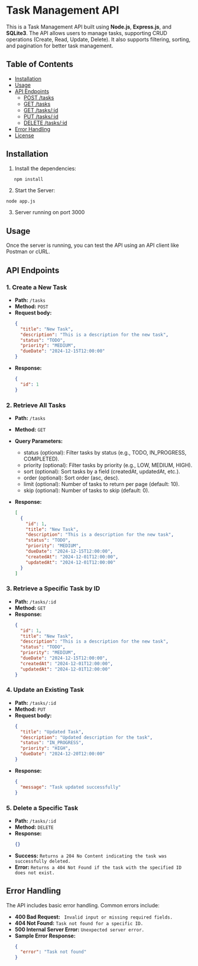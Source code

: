 # Task Management API

This is a Task Management API built using **Node.js**, **Express.js**, and **SQLite3**. The API allows users to manage tasks, supporting CRUD operations (Create, Read, Update, Delete). It also supports filtering, sorting, and pagination for better task management.

## Table of Contents
- [Installation](#installation)
- [Usage](#usage)
- [API Endpoints](#api-endpoints)
  - [POST /tasks](#post-tasks-create-a-new-task)
  - [GET /tasks](#get-tasks-retrieve-all-tasks)
  - [GET /tasks/:id](#get-tasksid-retrieve-a-specific-task-by-id)
  - [PUT /tasks/:id](#put-tasksid-update-an-existing-task)
  - [DELETE /tasks/:id](#delete-tasksid-delete-a-specific-task)
- [Error Handling](#error-handling)
- [License](#license)

## Installation

1. Install the dependencies:
```bash
   npm install
```
2. Start the Server:
```
node app.js
```

3. Server running on port 3000
   
## Usage
Once the server is running, you can test the API using an API client like Postman or cURL.

## API Endpoints

### 1. Create a New Task
- **Path:** `/tasks`
- **Method:** `POST`
- **Request body:**
  ```json
  {
    "title": "New Task",
    "description": "This is a description for the new task",
    "status": "TODO",
    "priority": "MEDIUM",
    "dueDate": "2024-12-15T12:00:00"
  }
- **Response:**
  ```json
  {
    "id": 1
  }
### 2. Retrieve All Tasks
- **Path:** `/tasks`
- **Method:** `GET`
- **Query Parameters:**
  - status (optional): Filter tasks by status (e.g., TODO, IN_PROGRESS, COMPLETED).
  - priority (optional): Filter tasks by priority (e.g., LOW, MEDIUM, HIGH).
  - sort (optional): Sort tasks by a field (createdAt, updatedAt, etc.).
  - order (optional): Sort order (asc, desc).
  - limit (optional): Number of tasks to return per page (default: 10).
  - skip (optional): Number of tasks to skip (default: 0).

- **Response:**
  ```json
  [
    {
      "id": 1,
      "title": "New Task",
      "description": "This is a description for the new task",
      "status": "TODO",
      "priority": "MEDIUM",
      "dueDate": "2024-12-15T12:00:00",
      "createdAt": "2024-12-01T12:00:00",
      "updatedAt": "2024-12-01T12:00:00"
    }
  ]
### 3. Retrieve a Specific Task by ID
- **Path:** `/tasks/:id`
- **Method:** `GET`
- **Response:**
  ```json
  {
    "id": 1,
    "title": "New Task",
    "description": "This is a description for the new task",
    "status": "TODO",
    "priority": "MEDIUM",
    "dueDate": "2024-12-15T12:00:00",
    "createdAt": "2024-12-01T12:00:00",
    "updatedAt": "2024-12-01T12:00:00"
  }
### 4. Update an Existing Task
- **Path:** `/tasks/:id`
- **Method:** `PUT`
- **Request body:**
  ```json
  {
    "title": "Updated Task",
    "description": "Updated description for the task",
    "status": "IN_PROGRESS",
    "priority": "HIGH",
    "dueDate": "2024-12-20T12:00:00"
  }

- **Response:**
  ```json
  {
    "message": "Task updated successfully"
  }  

 ### 5. Delete a Specific Task
- **Path:** `/tasks/:id`
- **Method:** `DELETE`
- **Response:**
  ```json
  {}
  
 - **Success:** `Returns a 204 No Content indicating the task was successfully deleted.`
 - **Error:** `Returns a 404 Not Found if the task with the specified ID does not exist.`

## Error Handling  
The API includes basic error handling. Common errors include:
  - **400 Bad Request:** ` Invalid input or missing required fields.`
  - **404 Not Found:** `Task not found for a specific ID.`
  - **500 Internal Server Error:** `Unexpected server error.`
  - **Sample Error Response:**
      ```json
      {
        "error": "Task not found"
      }

